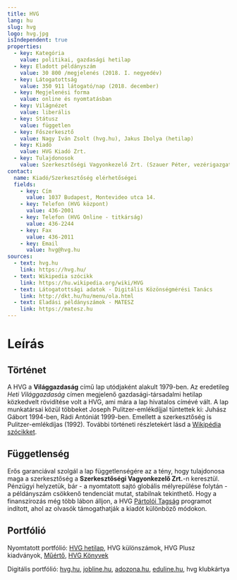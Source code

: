 ```yaml
---
title: HVG
lang: hu
slug: hvg
logo: hvg.jpg
isIndependent: true
properties:
  - key: Kategória
    value: politikai, gazdasági hetilap
  - key: Eladott példányszám
    value: 30 800 /megjelenés (2018. I. negyedév)
  - key: Látogatottság
    value: 350 911 látogató/nap (2018. december)
  - key: Megjelenési forma
    value: online és nyomtatásban
  - key: Világnézet
    value: liberális
  - key: Státusz
    value: független
  - key: Főszerkesztő
    value: Nagy Iván Zsolt (hvg.hu), Jakus Ibolya (hetilap)
  - key: Kiadó
    value: HVG Kiadó Zrt.
  - key: Tulajdonosok
    value: Szerkesztőségi Vagyonkezelő Zrt. (Szauer Péter, vezérigazgató)
contact:
  name: Kiadó/Szerkesztőség elérhetőségei
  fields:
    - key: Cím
      value: 1037 Budapest, Montevideo utca 14.
    - key: Telefon (HVG központ)
      value: 436-2001
    - key: Telefon (HVG Online - titkárság)
      value: 436-2244
    - key: Fax
      value: 436-2011
    - key: Email
      value: hvg@hvg.hu
sources:
  - text: hvg.hu
    link: https://hvg.hu/
  - text: Wikipedia szócikk
    link: https://hu.wikipedia.org/wiki/HVG
  - text: Látogatottsági adatok - Digitális Közönségmérési Tanács
    link: http://dkt.hu/hu/menu/ola.html
  - text: Eladási példányszámok - MATESZ
    link: https://matesz.hu
---
```

# Leírás

## Történet

A HVG a **Világgazdaság** című lap utódjaként alakult 1979-ben. Az eredetileg *Heti Világgazdaság* címen megjelenő gazdasági-társadalmi hetilap közkedvelt rövidítése volt a HVG, ami mára a lap hivatalos címévé vált.
A lap munkatársai közül többeket Joseph Pulitzer-emlékdíjjal tüntettek ki: Juhász Gábort 1994-ben, Rádi Antóniát 1999-ben.  Emellett a szerkesztőség is Pulitzer-emlékdíjas (1992). További történeti részletekért lásd a [Wikipédia szócikket](https://hu.wikipedia.org/wiki/HVG).

## Függetlenség

Erős garanciával szolgál a lap függetlenségére az a tény, hogy tulajdonosa maga a szerkesztőség a **Szerkesztőségi Vagyonkezelő Zrt.**-n keresztül. Pénzügyi helyzetük, bár - a nyomtatott sajtó globális mélyrepülése folytán - a példányszám csökkenő tendenciát mutat, stabilnak tekinthető. Hogy a finanszírozás még több lábon álljon, a HVG [Pártolói Tagság](https://tagsag.hvg.hu/) programot indított, ahol az olvasók támogathatják a kiadót különböző módokon.

## Portfólió

Nyomtatott portfólió: [HVG hetilap](https://hvg.hu/hetilap), HVG különszámok, HVG Plusz kiadványok, [Műértő](https://hvg.hu/hvgmuerto), [HVG Könyvek](https://hvgkonyvek.hu/)

Digitális portfólió: [hvg.hu](https://hvg.hu), [jobline.hu](https://jobline.hu/), [adozona.hu](https://adozona.hu/), [eduline.hu](http://eduline.hu), hvg klubkártya
